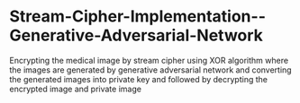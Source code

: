 # Stream-Cipher-Implementation--Generative-Adversarial-Network
Encrypting the medical image by stream cipher using XOR algorithm where the images are generated by generative adversarial network and converting the generated images into private key and followed by decrypting the encrypted image and private image
